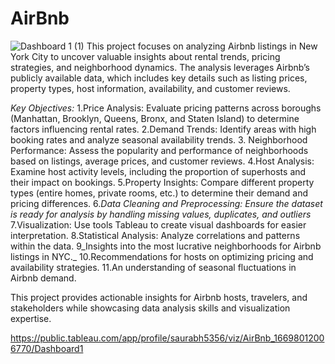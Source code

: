 # AirBnb
![Dashboard 1 (1)](https://github.com/user-attachments/assets/dd4bf766-bbeb-42a3-a77b-813369bac600)
This project focuses on analyzing Airbnb listings in New York City to uncover valuable insights about rental trends, pricing strategies, and neighborhood dynamics. The analysis leverages Airbnb’s publicly available data, which includes key details such as listing prices, property types, host information, availability, and customer reviews.

_Key Objectives:_
1.Price Analysis: Evaluate pricing patterns across boroughs (Manhattan, Brooklyn, Queens, Bronx, and Staten Island) to determine factors influencing rental rates.
2.Demand Trends: Identify areas with high booking rates and analyze seasonal availability trends.
3. Neighborhood Performance: Assess the popularity and performance of neighborhoods based on listings, average prices, and customer reviews.
4.Host Analysis: Examine host activity levels, including the proportion of superhosts and their impact on bookings.
5.Property Insights: Compare different property types (entire homes, private rooms, etc.) to determine their demand and pricing differences.
6._Data Cleaning and Preprocessing: Ensure the dataset is ready for analysis by handling missing values, duplicates, and outliers_
7.Visualization: Use tools Tableau to create visual dashboards for easier interpretation.
8.Statistical Analysis: Analyze correlations and patterns within the data.
9_Insights into the most lucrative neighborhoods for Airbnb listings in NYC._
10.Recommendations for hosts on optimizing pricing and availability strategies.
11.An understanding of seasonal fluctuations in Airbnb demand.

This project provides actionable insights for Airbnb hosts, travelers, and stakeholders while showcasing data analysis skills and visualization expertise.

https://public.tableau.com/app/profile/saurabh5356/viz/AirBnb_16698012006770/Dashboard1

